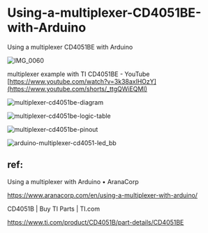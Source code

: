 # Using-a-multiplexer-CD4051BE-with-Arduino
Using a multiplexer CD4051BE with Arduino

![IMG_0060](https://github.com/chibaf/Using-a-multiplexer-CD4051XX-with-Arduino/assets/1296728/82555238-5e5b-48e3-95c5-8001b65995dc)

multiplexer example with TI CD4051BE - YouTube [https://www.youtube.com/watch?v=3k38axlHOzY](https://www.youtube.com/shorts/_ttgQWiEQMI)

![multiplexer-cd4051be-diagram](https://github.com/chibaf/Using-a-multiplexer-CD4051XX-with-Arduino/assets/1296728/41520fb5-4ab7-4759-9dbf-8343804a28c2)

![multiplexer-cd4051be-logic-table](https://github.com/chibaf/Using-a-multiplexer-CD4051XX-with-Arduino/assets/1296728/2a19346a-5723-4b3b-9743-4f99f2f828fc)

![multiplexer-cd4051be-pinout](https://github.com/chibaf/Using-a-multiplexer-CD4051XX-with-Arduino/assets/1296728/5e845bda-427c-4776-969f-99b9e0408584)

![arduino-multiplexer-cd4051-led_bb](https://github.com/chibaf/Using-a-multiplexer-CD4051XX-with-Arduino/assets/1296728/ba7b508e-01b1-4d20-95da-ab0c9cfb0ba3)


## ref:

Using a multiplexer with Arduino • AranaCorp

https://www.aranacorp.com/en/using-a-multiplexer-with-arduino/

CD4051B | Buy TI Parts | TI.com

https://www.ti.com/product/CD4051B/part-details/CD4051BE
